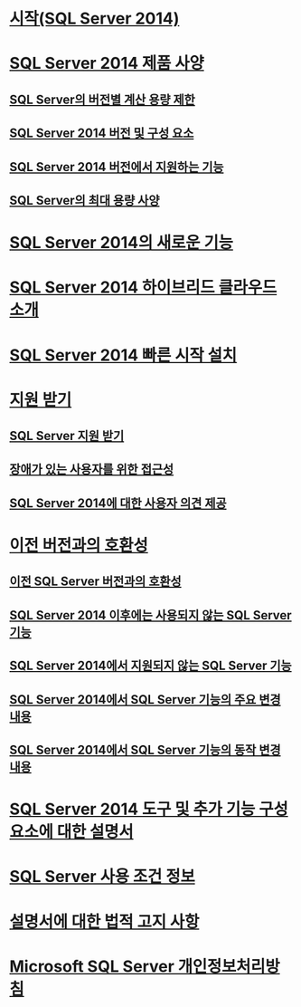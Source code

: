 # [시작(SQL Server 2014)](getting-started-sql-server-2014.md)
# [SQL Server 2014 제품 사양](sql-server-2014-product-specifications.md)
## [SQL Server의 버전별 계산 용량 제한](../sql-server/compute-capacity-limits-by-edition-of-sql-server.md)
## [SQL Server 2014 버전 및 구성 요소](../sql-server/editions-and-components-of-sql-server-2016.md)
## [SQL Server 2014 버전에서 지원하는 기능](features-supported-by-the-editions-of-sql-server-2014.md)
## [SQL Server의 최대 용량 사양](../sql-server/maximum-capacity-specifications-for-sql-server.md)
# [SQL Server 2014의 새로운 기능](../sql-server/what-s-new-in-sql-server-2016.md)
# [SQL Server 2014 하이브리드 클라우드 소개](introduction-to-sql-server-2014-hybrid-cloud.md)
# [SQL Server 2014 빠른 시작 설치](quick-start-installation-of-sql-server-2014.md)
# [지원 받기](getting-assistance-sql-server-2014.md)
## [SQL Server 지원 받기](getting-sql-server-assistance.md)
## [장애가 있는 사용자를 위한 접근성](accessibility-for-people-with-disabilities.md)
## [SQL Server 2014에 대한 사용자 의견 제공](providing-feedback-for-sql-server-2014.md)
# [이전 버전과의 호환성](backward-compatibility.md)
## [이전 SQL Server 버전과의 호환성](sql-server-backward-compatibility.md)
## [SQL Server 2014 이후에는 사용되지 않는 SQL Server 기능](deprecated-sql-server-features-in-sql-server-2014.md)
## [SQL Server 2014에서 지원되지 않는 SQL Server 기능](discontinued-sql-server-features-in-sql-server-2014.md)
## [SQL Server 2014에서 SQL Server 기능의 주요 변경 내용](breaking-changes-to-sql-server-features-in-sql-server-2014.md)
## [SQL Server 2014에서 SQL Server 기능의 동작 변경 내용](behavior-changes-to-sql-server-features-in-sql-server-2014.md)
# [SQL Server 2014 도구 및 추가 기능 구성 요소에 대한 설명서](documentation-for-sql-server-2014-tools-and-add-in-components.md)
# [SQL Server 사용 조건 정보](about-the-sql-server-license-terms.md)
# [설명서에 대한 법적 고지 사항](legal-notice-for-documentation.md)
# [Microsoft SQL Server 개인정보처리방침](microsoft-sql-server-privacy-statement.md)
